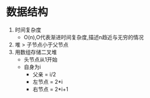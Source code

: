 # 数据结构
1. 时间复杂度
    * O(n),O代表渐进时间复杂度,描述n趋近与无穷的情况 
2. 堆 > 子节点小于父节点
3. 用数组存储二叉堆
    * 头节点从1开始
    * 自身为i
        * 父亲 = i/2
        * 左节点 = 2*i
        * 右节点 = 2*i+1